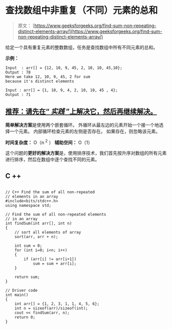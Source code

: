 # 查找数组中非重复（不同）元素的总和

> 原文： [https://www.geeksforgeeks.org/find-sum-non-repeating-distinct-elements-array/](https://www.geeksforgeeks.org/find-sum-non-repeating-distinct-elements-array/)

给定一个具有重复元素的整数数组，任务是查找数组中所有不同元素的总和。

**示例：**

```
Input  : arr[] = {12, 10, 9, 45, 2, 10, 10, 45,10};
Output : 78
Here we take 12, 10, 9, 45, 2 for sum
because it's distinct elements 

Input : arr[] = {1, 10, 9, 4, 2, 10, 10, 45 , 4};
Output : 71

```

## [推荐：请先在“ ***<u>实践</u>*** ”上解决它，然后再继续解决。](https://practice.geeksforgeeks.org/problems/sum-of-distinct-elements/0)

**简单解决方案**是使用两个嵌套循环。 外循环从最左边的元素开始一个接一个地选择一个元素。 内部循环检查元素的左侧是否存在。 如果存在，则忽略该元素。

**时间复杂度：** O（n <sup>2</sup> ）
**辅助空间：** O（1）

这个问题的**更好的解决方案**是，使用排序技术，我们首先按升序对数组的所有元素进行排序，然后在数组中逐个查找不同的元素。

## C ++

```

// C++ Find the sum of all non-repeated 
// elements in an array 
#include<bits/stdc++.h> 
using namespace std; 

// Find the sum of all non-repeated elements 
// in an array 
int findSum(int arr[], int n) 
{ 
    // sort all elements of array 
    sort(arr, arr + n); 

    int sum = 0; 
    for (int i=0; i<n; i++) 
    { 
        if (arr[i] != arr[i+1]) 
            sum = sum + arr[i]; 
    } 

    return sum; 
} 

// Driver code 
int main() 
{ 
    int arr[] = {1, 2, 3, 1, 1, 4, 5, 6}; 
    int n = sizeof(arr)/sizeof(int); 
    cout << findSum(arr, n); 
    return 0; 
} 

```